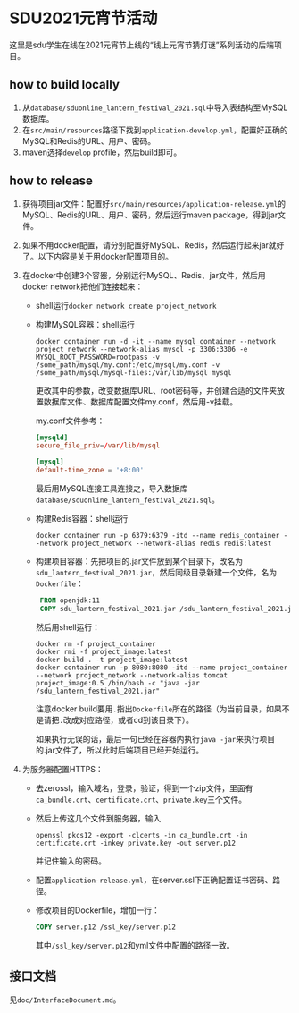 # SDU2021元宵节活动
这里是sdu学生在线在2021元宵节上线的“线上元宵节猜灯谜”系列活动的后端项目。

## how to build locally

1. 从`database/sduonline_lantern_festival_2021.sql`中导入表结构至MySQL数据库。
2. 在`src/main/resources`路径下找到`application-develop.yml`，配置好正确的MySQL和Redis的URL、用户、密码。
3. maven选择`develop` profile，然后build即可。

## how to release

1. 获得项目jar文件：配置好`src/main/resources/application-release.yml`的MySQL、Redis的URL、用户、密码，然后运行maven package，得到jar文件。

2. 如果不用docker配置，请分别配置好MySQL、Redis，然后运行起来jar就好了。以下内容是关于用docker配置项目的。

3. 在docker中创建3个容器，分别运行MySQL、Redis、jar文件，然后用docker network把他们连接起来：

   + shell运行`docker network create project_network`

   + 构建MySQL容器：shell运行  
     ``` shell
     docker container run -d -it --name mysql_container --network project_network --network-alias mysql -p 3306:3306 -e MYSQL_ROOT_PASSWORD=rootpass -v /some_path/mysql/my.conf:/etc/mysql/my.conf -v /some_path/mysql/mysql-files:/var/lib/mysql mysql
     ```
     
     更改其中的参数，改变数据库URL、root密码等，并创建合适的文件夹放置数据库文件、数据库配置文件my.conf，然后用-v挂载。

     my.conf文件参考：

     ``` my.conf
     [mysqld]
     secure_file_priv=/var/lib/mysql
     
     [mysql]
     default-time_zone = '+8:00'
     ```

     最后用MySQL连接工具连接之，导入数据库`database/sduonline_lantern_festival_2021.sql`。

   + 构建Redis容器：shell运行

      ``` shell
      docker container run -p 6379:6379 -itd --name redis_container --network project_network --network-alias redis redis:latest
      ```

   + 构建项目容器：先把项目的.jar文件放到某个目录下，改名为`sdu_lantern_festival_2021.jar`，然后同级目录新建一个文件，名为`Dockerfile`：

     ``` dockerfile
      FROM openjdk:11
      COPY sdu_lantern_festival_2021.jar /sdu_lantern_festival_2021.jar
     ```

     然后用shell运行：

     ``` shell
     docker rm -f project_container
     docker rmi -f project_image:latest
     docker build . -t project_image:latest
     docker container run -p 8080:8080 -itd --name project_container --network project_network --network-alias tomcat project_image:0.5 /bin/bash -c "java -jar /sdu_lantern_festival_2021.jar"
     ```

     注意docker build要用`.`指出`Dockerfile`所在的路径（为当前目录，如果不是请把`.`改成对应路径，或者cd到该目录下）。

     如果执行无误的话，最后一句已经在容器内执行`java -jar`来执行项目的.jar文件了，所以此时后端项目已经开始运行。

4. 为服务器配置HTTPS：

   + 去zerossl，输入域名，登录，验证，得到一个zip文件，里面有`ca_bundle.crt`、`certificate.crt`、`private.key`三个文件。
   
   + 然后上传这几个文件到服务器，输入
     ``` shell
     openssl pkcs12 -export -clcerts -in ca_bundle.crt -in certificate.crt -inkey private.key -out server.p12
     ```
     
     并记住输入的密码。
     
   + 配置`application-release.yml`，在server.ssl下正确配置证书密码、路径。
   
   + 修改项目的Dockerfile，增加一行：
   
     ``` Dockerfile
     COPY server.p12 /ssl_key/server.p12
     ```
     
     其中`/ssl_key/server.p12`和yml文件中配置的路径一致。

## 接口文档

见`doc/InterfaceDocument.md`。